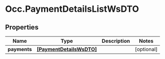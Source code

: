 # Occ.PaymentDetailsListWsDTO

## Properties
Name | Type | Description | Notes
------------ | ------------- | ------------- | -------------
**payments** | [**[PaymentDetailsWsDTO]**](PaymentDetailsWsDTO.md) |  | [optional] 


